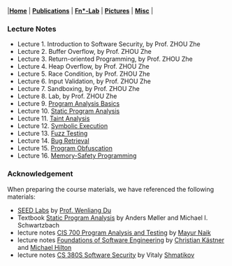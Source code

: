 |[<b>Home</b>](https://hxuhack.github.io/) | [<b>Publications</b>](publication/list) | [<b>Fn*-Lab</b>](lab/page) | [<b>Pictures</b>](../photo/page) | [<b>Misc</b>](misc/list) |

### Lecture Notes
- Lecture 1. Introduction to Software Security, by Prof. ZHOU Zhe
- Lecture 2. Buffer Overflow, by Prof. ZHOU Zhe
- Lecture 3. Return-oriented Programming, by Prof. ZHOU Zhe
- Lecture 4. Heap Overflow, by Prof. ZHOU Zhe
- Lecture 5. Race Condition, by Prof. ZHOU Zhe
- Lecture 6. Input Validation, by Prof. ZHOU Zhe
- Lecture 7. Sandboxing, by Prof. ZHOU Zhe
- Lecture 8. Lab, by Prof. ZHOU Zhe
- Lecture 9. [Program Analysis Basics](software_sec/Chp06.1-ProgramAnalysis.pptx)
- Lecture 10. [Static Program Analysis](software_sec/Chp06.2-StaticAnalysis.pptx)
- Lecture 11. [Taint Analysis](software_sec/Chp06.3-TaintAnalysis.pptx)
- Lecture 12. [Symbolic Execution](software_sec/Chp06.4-SymbolicExecution.pptx)
- Lecture 13. [Fuzz Testing](software_sec/Chp06.5-FuzzTesting.pptx)
- Lecture 14. [Bug Retrieval](software_sec/Chp06.6-BugSearch.pptx)
- Lecture 15. [Program Obfuscation](software_sec/Chp07.1-Obfuscation.pptx)
- Lecture 16. [Memory-Safety Programming](software_sec/Chp08.1-Rust.pptx)


### Acknowledgement
When preparing the course materials, we have referenced the following materials:
- [SEED Labs](https://seedsecuritylabs.org/index.html) by [Prof. Wenliang Du](http://www.cis.syr.edu/~wedu/)
- Textbook [Static Program Analysis](https://cs.au.dk/~amoeller/spa/) by Anders Møller and Michael I. Schwartzbach
- lecture notes [CIS 700 Program Analysis and Testing](https://www.cis.upenn.edu/~mhnaik/edu/cis700/index.html) by [Mayur Naik](https://www.cis.upenn.edu/~mhnaik/)
- lecture notes [Foundations of Software Engineering](https://www.cs.cmu.edu/~ckaestne/15313/2018/index.html) by [Christian Kästner](http://www.cs.cmu.edu/%7Eckaestne/) and [Michael Hilton](https://www.cs.cmu.edu/%7Emhilton/)
- lecture notes [CS 380S Software Security](http://www.cs.utexas.edu/~shmat/courses/cs380s_fall09/cs380s_notes.html) by Vitaly [Shmatikov](http://www.cs.cornell.edu/~shmat/) 
